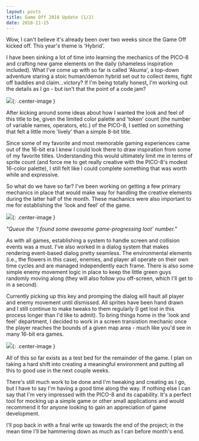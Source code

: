 ```yaml
---
layout: posts
title: Game Off 2018 Update (1/2)
date: 2018-11-15
---
```


Wow, I can't believe it's already been over two weeks since the Game Off kicked off. This year's theme is 'Hybrid'.

I have been sinking a lot of time into learning the mechanics of the PICO-8 and crafting new game elements
on the daily (shameless inspiration included). What I've come up with so far is called 'Akuma', a top-down
adventure staring a stoic human/demon hybrid set out to collect items, fight off baddies and claim...victory? 
If I'm being totally honest, I'm working out the details as I go - but isn't that the point of a code jam?

![](https://chadramsey.github.io/assets/images/2018/akuma_title_screen.gif){: .center-image }

After kicking around some ideas about how I wanted the look and feel of this title to be, given the limited color palette
and 'token' count (the number of variable names, operators, etc.) of the PICO-8, I settled on something that felt a little
more 'lively' than a simple 8-bit title.

Since some of my favorite and most memorable gaming experiences came out of the 16-bit era I knew
I could look there to draw inspiration from some of my favorite titles. Understanding this would ultimately
limit me in terms of sprite count (and force me to get really creative with the PICO-8's modest 16-color palette), I still felt like
I could complete something that was worth while and expressive.

So what do we have so far? I've been working on getting a few primary mechanics in place that would make way for handling the creative
elements during the latter half of the month. These machanics were also important to me for establishing the 'look and feel' of the game.

![](https://chadramsey.github.io/assets/images/2018/akuma_key_grab_screen.gif){: .center-image }

*"Queue the 'I found some awesome game-progressing loot' number."*

As with all games, establishing a system to handle screen and collision events was a must. I've also worked in a dialog system that makes rendering 
event-based dialog pretty seamless. The environmental elements (i.e., the flowers in this case), enemies, and player all operate on their own time cycles 
and are managed independently each frame. There is also some simple enemy movement logic in place to keep the little green guys randomly moving along (they will also 
follow you off-screen, which I'll get to in a second).

Currently picking up this key and promping the dialog will hault all player and enemy movement until dismissed. All sprites have been
hand drawn and I still continue to make tweaks to them regularly (I get lost in this process longer than I'd like to admit). To bring things home in the 
'look and feel' department, I decided to work in a screen transistion mechanic once the player reaches the bounds of a given map area - much like you'd 
see in many 16-bit era games.

![](https://chadramsey.github.io/assets/images/2018/akuma_transition_screen.gif){: .center-image }

All of this so far exists as a test bed for the remainder of the game. I plan on taking a hard shift into creating a meaningful environment and putting all
this to good use in the next couple weeks.

There's still much work to be done and I'm tweaking and creating as I go, but I have to say I'm having a good time along the way. If nothing else I can
say that I'm very impressed with the PICO-8 and its capability. It's a perfect tool for mocking up a simple game or other small applications and would
recommend it for anyone looking to gain an appreciation of game development.

I'll pop back in with a final write up towards the end of the project; in the mean time I'll be hammering down as much as I can before month's end.

